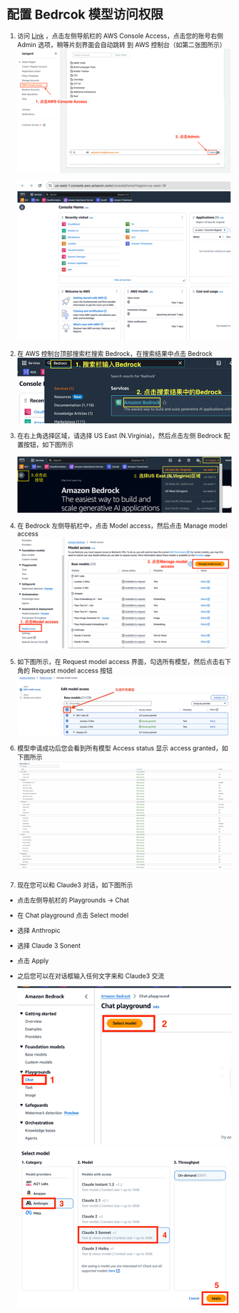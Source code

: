 # 配置 Bedrcok 模型访问权限

1. 访问 [Link](https://isengard.amazon.com/console-access) ，点击左侧导航栏的 AWS Console Access，点击您的账号右侧 Admin 选项，稍等⽚刻界⾯会⾃动跳转 到 AWS 控制台（如第⼆张图所示）
   ![image](../../images/07_workshop_images/01_account.png)

   ![image](../../images/07_workshop_images/01_console.png)

2. 在 AWS 控制台顶部搜索栏搜索 Bedrock，在搜索结果中点击 Bedrock
   ![image](../../images/07_workshop_images/01_search_bedrock.png)

3. 在右上角选择区域，请选择 US East (N.Virginia)，然后点击左侧 Bedrock 配置按钮，如下图所示

   ![image](../../images/07_workshop_images/01_bedrock_navigator.png)

4. 在 Bedrock 左侧导航栏中，点击 Model access，然后点击 Manage model access
   ![image](../../images/07_workshop_images/01_bedrock_model_access_01.png)

5. 如下图所示，在 Request model access 界面，勾选所有模型，然后点击右下角的 Request model access 按钮
   ![image](../../images/07_workshop_images/01_bedrock_model_access_02.png)

6. 模型申请成功后您会看到所有模型 Access status 显示 access granted，如下图所示
   ![image](../../images/07_workshop_images/01_bedrock_model_access_03.png)
7. 现在您可以和 Claude3 对话，如下图所示

- 点击左侧导航栏的 Playgrounds -> Chat
- 在 Chat playground 点击 Select model
- 选择 Anthropic
- 选择 Claude 3 Sonent
- 点击 Apply
- 之后您可以在对话框输入任何文字来和 Claude3 交流

  ![image](../../images/07_workshop_images/01_playground_chat_01.png)
  ![image](../../images/07_workshop_images/01_playground_chat_02.png)
